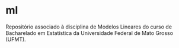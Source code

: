 # ml
Repositório associado à disciplina de Modelos Lineares do curso de Bacharelado em Estatística da Universidade Federal de Mato Grosso (UFMT).
